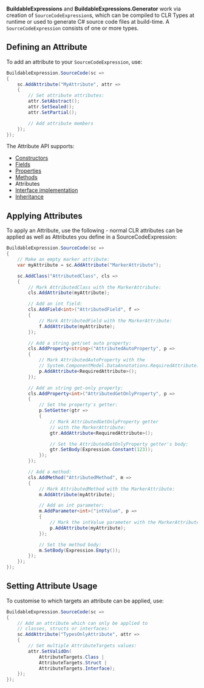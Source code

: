 **BuildableExpressions** and **BuildableExpressions.Generator** work via creation of 
`SourceCodeExpression`s, which can be compiled to CLR Types at runtime or used to generate C# source
code files at build-time. A `SourceCodeExpression` consists of one or more types.

## Defining an Attribute

To add an attribute to your `SourceCodeExpression`, use:

```csharp
BuildableExpression.SourceCode(sc =>
{
    sc.AddAttribute("MyAttribute", attr =>
    {
        // Set attribute attributes:
        attr.SetAbstract();
        attr.SetSealed();
        attr.SetPartial();

        // Add attribute members
    });
});
```

The Attribute API supports:

- [Constructors](Building-Constructors)
- [Fields](Building-Fields)
- [Properties](Building-Properties)
- [Methods](Building-Methods)
- Attributes
- [Interface implementation](Implementing-Interfaces)
- [Inheritance](Implementing-Inheritance)

## Applying Attributes

To apply an Attribute, use the following - normal CLR attributes can be applied as well as Attributes
you define in a SourceCodeExpression:

```csharp
BuildableExpression.SourceCode(sc =>
{
    // Make an empty marker attribute:
    var myAttribute = sc.AddAttribute("MarkerAttribute");

    sc.AddClass("AttributedClass", cls =>
    {
        // Mark AttributedClass with the MarkerAttribute:
        cls.AddAttribute(myAttribute);

        // Add an int field:
        cls.AddField<int>("AttributedField", f =>
        {
            // Mark AttributedField with the MarkerAttribute:
            f.AddAttribute(myAttribute);
        });

        // Add a string get/set auto property:
        cls.AddProperty<string>("AttributedAutoProperty", p =>
        {
            // Mark AttributedAutoProperty with the 
            // System.ComponentModel.DataAnnotations.RequiredAttribute:
            p.AddAttribute<RequiredAttribute>();
        });

        // Add an string get-only property:
        cls.AddProperty<int>("AttributedGetOnlyProperty", p =>
        {
            // Set the property's getter:
            p.SetGetter(gtr =>
            {
                // Mark AttributedGetOnlyProperty getter
                // with the MarkerAttribute:
                gtr.AddAttribute<RequiredAttribute>();

                // Set the AttributedGetOnlyProperty getter's body:
                gtr.SetBody(Expression.Constant(123));
            });
        });

        // Add a method:
        cls.AddMethod("AttributedMethod", m =>
        {
            // Mark AttributedMethod with the MarkerAttribute:
            m.AddAttribute(myAttribute);

            // Add an int parameter:
            m.AddParameter<int>("intValue", p =>
            {
                // Mark the intValue parameter with the MarkerAttribute:
                p.AddAttribute(myAttribute);
            });

            // Set the method body:
            m.SetBody(Expression.Empty());
        });
    });
});
```

## Setting Attribute Usage

To customise to which targets an attribute can be applied, use:

```csharp
BuildableExpression.SourceCode(sc =>
{
    // Add an attribute which can only be applied to
    // classes, structs or interfaces:
    sc.AddAttribute("TypesOnlyAttribute", attr =>
    {
        // Set multiple AttributeTargets values:
        attr.SetValidOn(
            AttributeTargets.Class | 
            AttributeTargets.Struct | 
            AttributeTargets.Interface);
    });
});
```